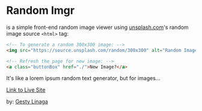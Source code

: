 # Random Imgr
is a simple front-end random image viewer using [unsplash.com](https://unsplash.com)'s 
random image source `<html>` tag:

```html
<!-- To generate a random 300x300 image: -->
<img src="https://source.unsplash.com/random/300x300" alt="Random Image">

<!-- Refresh the page for new image: -->
<a class="buttonBox" href="./">New Image?</a>
```

It's like a lorem ipsum random text generator, but for images...

[Link to Live Site](https://gesty.dev/randomimgr)

by: [Gesty Linaga](https://gesty.dev)
